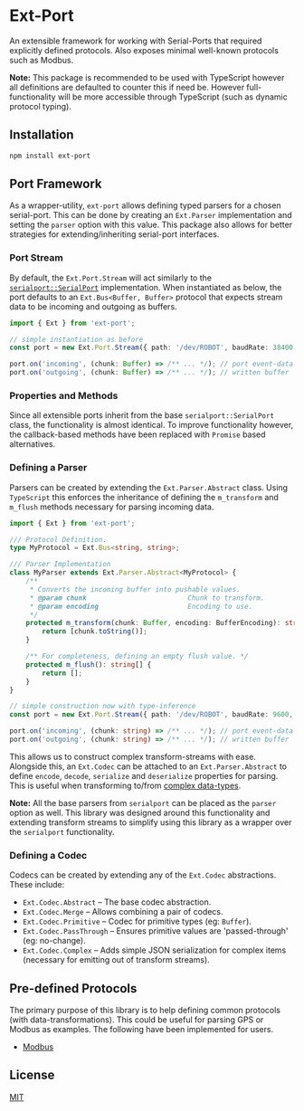 # Ext-Port

An extensible framework for working with Serial-Ports that required explicitly defined protocols. Also exposes minimal well-known protocols such as Modbus.

**Note:** This package is recommended to be used with TypeScript however all definitions are defaulted to counter this if need be. However full-functionality will be more accessible through TypeScript (such as dynamic protocol typing).

## Installation

```bash
npm install ext-port
```

## Port Framework

As a wrapper-utility, `ext-port` allows defining typed parsers for a chosen serial-port. This can be done by creating an `Ext.Parser` implementation and setting the `parser` option with this value. This package also allows for better strategies for extending/inheriting serial-port interfaces.

### Port Stream

By default, the `Ext.Port.Stream` will act similarly to the [`serialport::SerialPort`](https://github.com/serialport/node-serialport) implementation. When instantiated as below, the port defaults to an `Ext.Bus<Buffer, Buffer>` protocol that expects stream data to be incoming and outgoing as buffers.

```typescript
import { Ext } from 'ext-port';

// simple instantiation as before
const port = new Ext.Port.Stream({ path: '/dev/ROBOT', baudRate: 38400 });

port.on('incoming', (chunk: Buffer) => /** ... */); // port event-data
port.on('outgoing', (chunk: Buffer) => /** ... */); // written buffer
```

### Properties and Methods

Since all extensible ports inherit from the base `serialport::SerialPort` class, the functionality is almost identical. To improve functionality however, the callback-based methods have been replaced with `Promise` based alternatives.

### Defining a Parser

Parsers can be created by extending the `Ext.Parser.Abstract` class. Using `TypeScript` this enforces the inheritance of defining the `m_transform` and `m_flush` methods necessary for parsing incoming data.

```typescript
import { Ext } from 'ext-port';

/// Protocol Definition.
type MyProtocol = Ext.Bus<string, string>;

/// Parser Implementation
class MyParser extends Ext.Parser.Abstract<MyProtocol> {
    /**
     * Converts the incoming buffer into pushable values.
     * @param chunk                         Chunk to transform.
     * @param encoding                      Encoding to use.
     */
    protected m_transform(chunk: Buffer, encoding: BufferEncoding): string[] {
        return [chunk.toString()];
    }

    /** For completeness, defining an empty flush value. */
    protected m_flush(): string[] {
        return [];
    }
}

// simple construction now with type-inference
const port = new Ext.Port.Stream({ path: '/dev/ROBOT', baudRate: 9600, parser: new MyParser() });

port.on('incoming', (chunk: string) => /** ... */); // port event-data
port.on('outgoing', (chunk: string) => /** ... */); // written buffer
```

This allows us to construct complex transform-streams with ease. Alongside this, an `Ext.Codec` can be attached to an `Ext.Parser.Abstract` to define `encode`, `decode`, `serialize` and `deserialize` properties for parsing. This is useful when transforming to/from [complex data-types](#defining-a-codec).

**Note:** All the base parsers from `serialport` can be placed as the `parser` option as well. This library was designed around this functionality and extending transform streams to simplify using this library as a wrapper over the `serialport` functionality.

### Defining a Codec

Codecs can be created by extending any of the `Ext.Codec` abstractions. These include:

-   `Ext.Codec.Abstract` &ndash; The base codec abstraction.
-   `Ext.Codec.Merge` &ndash; Allows combining a pair of codecs.
-   `Ext.Codec.Primitive` &ndash; Codec for primitive types (eg: `Buffer`).
-   `Ext.Codec.PassThrough` &ndash; Ensures primitive values are 'passed-through' (eg: no-change).
-   `Ext.Codec.Complex` &ndash; Adds simple JSON serialization for complex items (necessary for emitting out of transform streams).

## Pre-defined Protocols

The primary purpose of this library is to help defining common protocols (with data-transformations). This could be useful for parsing GPS or Modbus as examples. The following have been implemented for users.

-   [Modbus](lib/protocols/modbus/README.md)

## License

[MIT](https://opensource.org/license/MIT)
